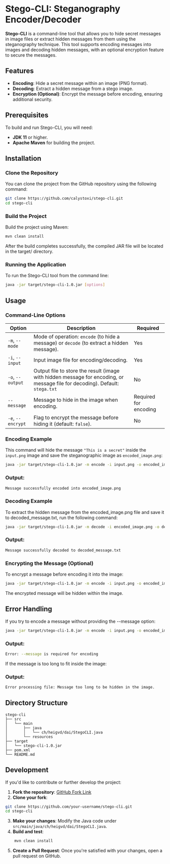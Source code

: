 # Stego-CLI: Steganography Encoder/Decoder

**Stego-CLI** is a command-line tool that allows you to hide secret messages in image files or extract hidden messages from them using the steganography technique. This tool supports encoding messages into images and decoding hidden messages, with an optional encryption feature to secure the messages.

## Features

- **Encoding**: Hide a secret message within an image (PNG format).
- **Decoding**: Extract a hidden message from a stego image.
- **Encryption (Optional)**: Encrypt the message before encoding, ensuring additional security.

## Prerequisites

To build and run Stego-CLI, you will need:

- **JDK 11** or higher.
- **Apache Maven** for building the project.

## Installation

### Clone the Repository

You can clone the project from the GitHub repository using the following command:

```bash
git clone https://github.com/calystoxi/stego-cli.git
cd stego-cli
```
### Build the Project

Build the project using Maven:

```bash
mvn clean install
```
After the build completes successfully, the compiled JAR file will be located in the target/ directory.

### Running the Application

To run the Stego-CLI tool from the command line:

```bash
java -jar target/stego-cli-1.0.jar [options]
```

## Usage

### Command-Line Options

| Option             | Description                                                                                      | Required            |
|--------------------|--------------------------------------------------------------------------------------------------|---------------------|
| `-m`, `--mode`     | Mode of operation: `encode` (to hide a message) or `decode` (to extract a hidden message).        | Yes                 |
| `-i`, `--input`    | Input image file for encoding/decoding.                                                           | Yes                 |
| `-o`, `--output`   | Output file to store the result (image with hidden message for encoding, or message file for decoding). Default: `stega.txt` | No                  |
| `--message`        | Message to hide in the image when encoding.                                                       | Required for encoding |
| `-e`, `--encrypt`  | Flag to encrypt the message before hiding it (default: `false`).                                  | No                  |

### Encoding Example

This command will hide the message `"This is a secret"` inside the `input.png` image and save the steganographic image as `encoded_image.png`:

```bash
java -jar target/stego-cli-1.0.jar -m encode -i input.png -o encoded_image.png --message "This is a secret" -e
```

### Output:
```bash
Message successfully encoded into encoded_image.png
```
### Decoding Example

To extract the hidden message from the encoded_image.png file and save it to decoded_message.txt, run the following command:

```bash
java -jar target/stego-cli-1.0.jar -m decode -i encoded_image.png -o decoded_message.txt
```
### Output:

```bash
Message successfully decoded to decoded_message.txt
```
### Encrypting the Message (Optional)

To encrypt a message before encoding it into the image:

```bash
java -jar target/stego-cli-1.0.jar -m encode -i input.png -o encoded_image.png --message "Secret message" -e
```
The encrypted message will be hidden within the image.
## Error Handling

If you try to encode a message without providing the --message option:
```bash
java -jar target/stego-cli-1.0.jar -m encode -i input.png -o encoded_image.png
```
### Output:
```bash
Error: --message is required for encoding
```
If the message is too long to fit inside the image:
### Output:
```bash
Error processing file: Message too long to be hidden in the image.
```
## Directory Structure

```text
stego-cli
├── src
│   └── main
│       ├── java
│       │   └── ch/heigvd/dai/StegoCLI.java
│       └── resources
├── target
│   └── stego-cli-1.0.jar
├── pom.xml
└── README.md
```
## Development

If you'd like to contribute or further develop the project:

1. **Fork the repository**: [GitHub Fork Link](https://github.com/your-username/stego-cli/fork)
2. **Clone your fork**:

```bash
git clone https://github.com/your-username/stego-cli.git
cd stego-cli
```

3. **Make your changes**: Modify the Java code under `src/main/java/ch/heigvd/dai/StegoCLI.java`.
4. **Build and test**:

```bash
    mvn clean install
```

5. **Create a Pull Request**: Once you're satisfied with your changes, open a pull request on GitHub.

